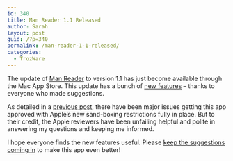 ```yaml
---
id: 340
title: Man Reader 1.1 Released
author: Sarah
layout: post
guid: /?p=340
permalink: /man-reader-1-1-released/
categories:
  - TrozWare
---
```

The update of [Man Reader][1] to version 1.1 has just become available through the Mac App Store. This update has a bunch of [new features][2] &#8211; thanks to everyone who made suggestions.

As detailed in a [previous post][3], there have been major issues getting this app approved with Apple&#8217;s new sand-boxing restrictions fully in place. But to their credit, the Apple reviewers have been unfailing helpful and polite in answering my questions and keeping me informed.

I hope everyone finds the new features useful. Please [keep the suggestions coming in][4] to make this app even better!

 [1]: /manreader/ "Man Reader"
 [2]: /manreader/#new_features
 [3]: /sandboxing-and-the-mac-app-store/
 [4]: mailto:sarah@troz.net?subject=Man%20Reader